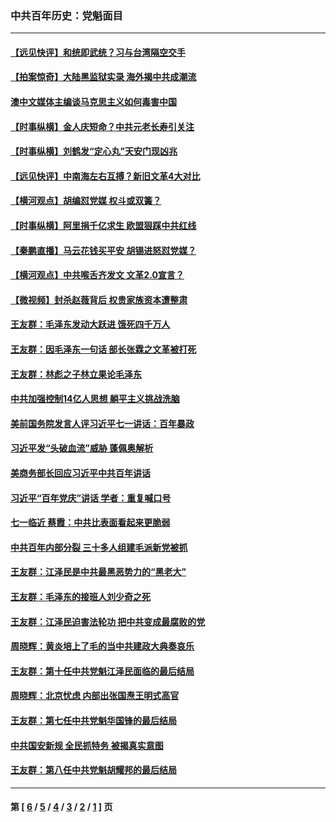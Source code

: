 ### 中共百年历史：党魁面目
---
#### [【远见快评】和统即武统？习与台湾隔空交手](../../pages/nf1176107/n13297739.md?10150430) 
#### [【拍案惊奇】大陆黑监狱实录 海外揭中共成潮流](../../pages/nf1176107/n13288853.md?10150430) 
#### [澳中文媒体主编谈马克思主义如何毒害中国](../../pages/nf1176107/n13257387.md?10150430) 
#### [【时事纵横】金人庆短命？中共元老长寿引关注](../../pages/nf1176107/n13217934.md?10150430) 
#### [【时事纵横】刘鹤发“定心丸”天安门现凶兆](../../pages/nf1176107/n13215416.md?10150430) 
#### [【远见快评】中南海左右互搏？新旧文革4大对比](../../pages/nf1176107/n13214745.md?10150430) 
#### [【横河观点】胡编怼党媒 权斗或双簧？](../../pages/nf1176107/n13210864.md?10150430) 
#### [【时事纵横】阿里捐千亿求生 欧盟狠踩中共红线](../../pages/nf1176107/n13206431.md?10150430) 
#### [【秦鹏直播】马云花钱买平安 胡锡进怒怼党媒？](../../pages/nf1176107/n13206392.md?10150430) 
#### [【横河观点】中共喉舌齐发文 文革2.0宣言？](../../pages/nf1176107/n13201248.md?10150430) 
#### [【微视频】封杀赵薇背后 权贵家族资本遭整肃](../../pages/nf1176107/n13197798.md?10150430) 
#### [王友群：毛泽东发动大跃进 饿死四千万人](../../pages/nf1176107/n13177158.md?10150430) 
#### [王友群：因毛泽东一句话 部长张霖之文革被打死](../../pages/nf1176107/n13161711.md?10150430) 
#### [王友群：林彪之子林立果论毛泽东](../../pages/nf1176107/n13128622.md?10150430) 
#### [中共加强控制14亿人思想 躺平主义挑战洗脑](../../pages/nf1176107/n13094299.md?10150430) 
#### [美前国务院发言人评习近平七一讲话：百年暴政](../../pages/nf1176107/n13066986.md?10150430) 
#### [习近平发“头破血流”威胁 蓬佩奥解析](../../pages/nf1176107/n13063604.md?10150430) 
#### [美商务部长回应习近平中共百年讲话](../../pages/nf1176107/n13062903.md?10150430) 
#### [习近平“百年党庆”讲话 学者：重复喊口号](../../pages/nf1176107/n13061411.md?10150430) 
#### [七一临近 蔡霞：中共比表面看起来更脆弱](../../pages/nf1176107/n13056418.md?10150430) 
#### [中共百年内部分裂 三十多人组建毛派新党被抓](../../pages/nf1176107/n13044023.md?10150430) 
#### [王友群：江泽民是中共最黑恶势力的“黑老大”](../../pages/nf1176107/n13022180.md?10150430) 
#### [王友群：毛泽东的接班人刘少奇之死](../../pages/nf1176107/n12991772.md?10150430) 
#### [王友群：江泽民迫害法轮功 把中共变成最腐败的党](../../pages/nf1176107/n12947347.md?10150430) 
#### [周晓辉：黄炎培上了毛的当中共建政大典奏哀乐](../../pages/nf1176107/n12942780.md?10150430) 
#### [王友群：第十任中共党魁江泽民面临的最后结局](../../pages/nf1176107/n12933748.md?10150430) 
#### [周晓辉：北京忧虑 内部出张国焘王明式高官](../../pages/nf1176107/n12931709.md?10150430) 
#### [王友群：第七任中共党魁华国锋的最后结局](../../pages/nf1176107/n12918457.md?10150430) 
#### [中共国安新规 全民抓特务 被揭真实意图](../../pages/nf1176107/n12911615.md?10150430) 
#### [王友群：第八任中共党魁胡耀邦的最后结局](../../pages/nf1176107/n12902918.md?10150430) 

---
#### 第 [ [6](./6.md?10150430) / [5](./5.md?10150430) / [4](./4.md?10150430) / [3](./3.md?10150430) / [2](./2.md?10150430) / [1](./1.md?10150430) ] 页
